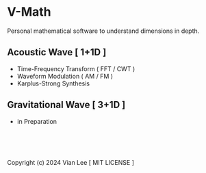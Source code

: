 # V-Math #

Personal mathematical software to understand dimensions in depth.

## Acoustic Wave [ 1+1D ] ##
- Time-Frequency Transform ( FFT / CWT )
- Waveform Modulation ( AM / FM )
- Karplus-Strong Synthesis

## Gravitational Wave [ 3+1D ] ##
- in Preparation

<br>
<br>
<br>

Copyright (c) 2024 Vian Lee [ MIT LICENSE ]
